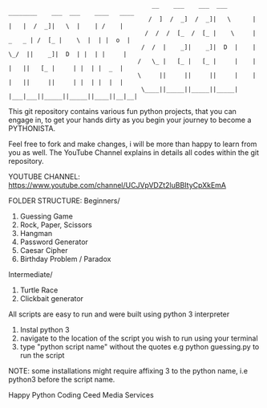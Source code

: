                                             __    ___    ___  ___       ________    ___  ___    ____   ____
                                           /  ]  /  _]  /  _]|   \      |   |   |  /  _]|   \  |    | /    |
                                          /  /  /  [_  /  [_ |    \     | _   _ | /  [_ |    \  |  | |  o  |
                                         /  /  |    _]|    _]|  D  |    |  \_/  ||    _]|  D  | |  | |     |
                                        /   \_ |   [_ |   [_ |     |    |   |   ||   [_ |     | |  | |  _  |
                                        \     ||     ||     ||     |    |   |   ||     ||     | |  | |  |  |
                                         \____||_____||_____||_____|    |___|___||_____||_____||____||__|__|
                                                                                                            
                                            
This git repository contains various fun python projects, that you can engage in, to get your hands dirty as you begin your journey to become a PYTHONISTA.

Feel free to fork and make changes, i will be more than happy to learn from you as well. The YouTube Channel explains in details all codes within the git repository.

YOUTUBE CHANNEL: https://www.youtube.com/channel/UCJVpVDZt2luBBItyCpXkEmA

FOLDER STRUCTURE: 
Beginners/
1) Guessing Game
2) Rock, Paper, Scissors
3) Hangman 
4) Password Generator
5) Caesar Cipher
6) Birthday Problem / Paradox 

Intermediate/ 
1) Turtle Race
2) Clickbait generator

All scripts are easy to run and were built using python 3 interpreter 
1. Instal python 3
2. navigate to the location of the script you wish to run using your terminal
3. type "python script name" without the quotes e.g python guessing.py  to run the script 

NOTE: some installations might require affixing 3 to the python name, i.e python3 before the script name.

Happy Python Coding
Ceed Media Services
